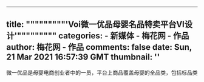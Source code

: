 
---
title: """""""""'Voi微一优品母婴名品特卖平台VI设计'"""""""""
categories: 
    - 新媒体
    - 梅花网 - 作品
author: 梅花网 - 作品
comments: false
date: Sun, 21 Mar 2021 16:57:39 GMT
thumbnail: ''
---

<div>   
<pre>微一优品是母婴电商创业者中的一员，平台上商品覆盖母婴的全品类，包括标品类的奶粉、纸尿裤以及非标品类的孕童装和玩具等。标品类的产品主要以海淘和渠道代理为主；在非标品类上，则主要以国内品牌和自营品牌为主，走的是小品牌+质量。Otimebrand做了视觉分析后，将Voi.cn做字体设计，符合当今电商品牌logo发展趋势，另外由于消费者和受众的重叠关系，专门设计一套icon系统用于后期物料设计，辅助图形使宝妈产生购买欲望到购买认知产生消费行为，宝宝的 使用行为以及后期的贴心服务，从而使视觉和用户体验的得到充分结</pre>  
</div>
            